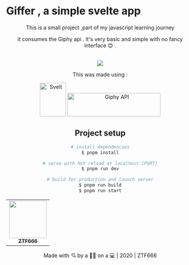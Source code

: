 # Giffer , a simple svelte app

<div align="center">
<p>This is a small project ,part of my javascript learning journey </p>
<p>it consumes the Giphy api . it's very basic and simple with no fancy interface 😊 .</p>

<br>

<div align="center">
<img src="../img/demo.gif"  >
</div>

<p>This was made using : </p>

<div align="center">
<img src="https://external-content.duckduckgo.com/iu/?u=https%3A%2F%2Fupload.wikimedia.org%2Fwikipedia%2Fcommons%2Fthumb%2F1%2F1b%2FSvelte_Logo.svg%2F851px-Svelte_Logo.svg.png&f=1&nofb=1"  width='70' height='90'  alt="Svelt">
<img src="https://external-content.duckduckgo.com/iu/?u=https%3A%2F%2Ftse1.mm.bing.net%2Fth%3Fid%3DOIP.glgP4M-tFA43WuGA8JOuowAAAA%26pid%3DApi&f=1" width='250' height='63'  alt="Giphy API">

</div>

## Project setup

```bash
# install dependencies
$ pnpm install

# serve with hot reload at localhost:[PORT]
$ pnpm run dev

# build for production and launch server
$ pnpm run build
$ pnpm run start

```

<div align="center">

<table>
  <tr>
    <td align="center"><a href="https://ztfportfolio.web.app/" target='_blank'><img src="https://avatars1.githubusercontent.com/u/32502988?v=4" width="100px;" alt=""/><br /><sub><b>ZTF666</b></sub></a></td>
  </tr>
</table>

<p>Made with 💘 by a 👨‍💻 on a 💻 | 2020 | ZTF666</p>

</div>
